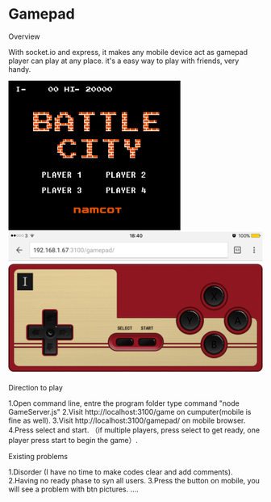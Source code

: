 # Gamepad

Overview

With socket.io and express, it makes any mobile device act as gamepad
player can play at any place.
it's a easy way to play with friends, very handy.

![Play .gif animation](readme_img/Play.gif)
![Gamepad image](readme_img/gamepad.png)

Direction to play

1.Open command line, entre the program folder type command "node GameServer.js"
2.Visit http://localhost:3100/game on cumputer(mobile is fine as well).
3.Visit http://localhost:3100/gamepad/ on mobile browser.
4.Press select and start. （if multiple players, press select to get ready, one player press start to begin the game）.


Existing problems

1.Disorder (I have no time to make codes clear and add comments).
2.Having no ready phase to syn all users.
3.Press the button on mobile, you will see a problem with btn pictures.
....
